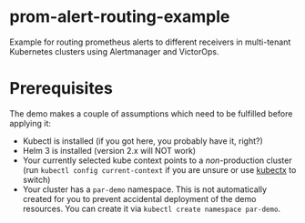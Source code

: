 # prom-alert-routing-example

Example for routing prometheus alerts to different receivers in multi-tenant
Kubernetes clusters using Alertmanager and VictorOps.

# Prerequisites

The demo makes a couple of assumptions which need to be fulfilled before
applying it:

- Kubectl is installed (if you got here, you probably have it, right?)
- Helm 3 is installed (version 2.x will NOT work)
- Your currently selected kube context points to a *non*-production cluster
  (run `kubectl config current-context` if you are unsure or use
  [kubectx](https://github.com/ahmetb/kubectx) to switch)
- Your cluster has a `par-demo` namespace. This is not automatically created
  for you to prevent accidental deployment of the demo resources. You can
  create it via `kubectl create namespace par-demo`.

